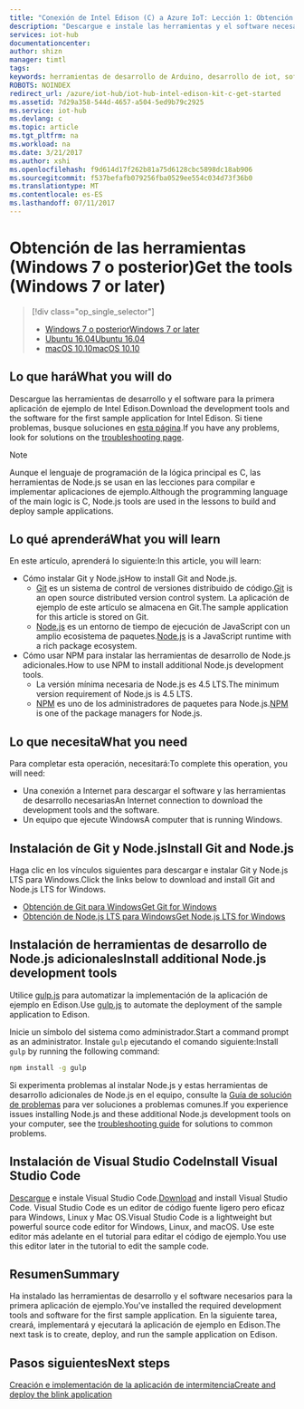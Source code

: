 ```yaml
---
title: "Conexión de Intel Edison (C) a Azure IoT: Lección 1: Obtención de las herramientas (Windows) | Microsoft Docs"
description: "Descargue e instale las herramientas y el software necesarios para la primera aplicación de ejemplo de Edison en Windows 7 y versiones posteriores."
services: iot-hub
documentationcenter: 
author: shizn
manager: timtl
tags: 
keywords: herramientas de desarrollo de Arduino, desarrollo de iot, software de iot, software de internet de las cosas, instalar git en Windows, instalar node js Windows
ROBOTS: NOINDEX
redirect_url: /azure/iot-hub/iot-hub-intel-edison-kit-c-get-started
ms.assetid: 7d29a358-544d-4657-a504-5ed9b79c2925
ms.service: iot-hub
ms.devlang: c
ms.topic: article
ms.tgt_pltfrm: na
ms.workload: na
ms.date: 3/21/2017
ms.author: xshi
ms.openlocfilehash: f9d614d17f262b81a75d6128cbc5898dc18ab906
ms.sourcegitcommit: f537befafb079256fba0529ee554c034d73f36b0
ms.translationtype: MT
ms.contentlocale: es-ES
ms.lasthandoff: 07/11/2017
---
```

# <a name="get-the-tools-windows-7-or-later"></a><span data-ttu-id="04cc5-104">Obtención de las herramientas (Windows 7 o posterior)</span><span class="sxs-lookup"><span data-stu-id="04cc5-104">Get the tools (Windows 7 or later)</span></span>
> [!div class="op_single_selector"]
> * <span data-ttu-id="04cc5-105">[Windows 7 o posterior][windows]</span><span class="sxs-lookup"><span data-stu-id="04cc5-105">[Windows 7 or later][windows]</span></span>
> * <span data-ttu-id="04cc5-106">[Ubuntu 16.04][ubuntu]</span><span class="sxs-lookup"><span data-stu-id="04cc5-106">[Ubuntu 16.04][ubuntu]</span></span>
> * <span data-ttu-id="04cc5-107">[macOS 10.10][macos]</span><span class="sxs-lookup"><span data-stu-id="04cc5-107">[macOS 10.10][macos]</span></span>

## <a name="what-you-will-do"></a><span data-ttu-id="04cc5-108">Lo que hará</span><span class="sxs-lookup"><span data-stu-id="04cc5-108">What you will do</span></span>
<span data-ttu-id="04cc5-109">Descargue las herramientas de desarrollo y el software para la primera aplicación de ejemplo de Intel Edison.</span><span class="sxs-lookup"><span data-stu-id="04cc5-109">Download the development tools and the software for the first sample application for Intel Edison.</span></span> <span data-ttu-id="04cc5-110">Si tiene problemas, busque soluciones en [esta página][troubleshooting].</span><span class="sxs-lookup"><span data-stu-id="04cc5-110">If you have any problems, look for solutions on the [troubleshooting page][troubleshooting].</span></span>

> [!NOTE]
> <span data-ttu-id="04cc5-111">Aunque el lenguaje de programación de la lógica principal es C, las herramientas de Node.js se usan en las lecciones para compilar e implementar aplicaciones de ejemplo.</span><span class="sxs-lookup"><span data-stu-id="04cc5-111">Although the programming language of the main logic is C, Node.js tools are used in the lessons to build and deploy sample applications.</span></span>

## <a name="what-you-will-learn"></a><span data-ttu-id="04cc5-112">Lo qué aprenderá</span><span class="sxs-lookup"><span data-stu-id="04cc5-112">What you will learn</span></span>
<span data-ttu-id="04cc5-113">En este artículo, aprenderá lo siguiente:</span><span class="sxs-lookup"><span data-stu-id="04cc5-113">In this article, you will learn:</span></span>

* <span data-ttu-id="04cc5-114">Cómo instalar Git y Node.js</span><span class="sxs-lookup"><span data-stu-id="04cc5-114">How to install Git and Node.js.</span></span>
  * <span data-ttu-id="04cc5-115">[Git](https://git-scm.com) es un sistema de control de versiones distribuido de código.</span><span class="sxs-lookup"><span data-stu-id="04cc5-115">[Git](https://git-scm.com) is an open source distributed version control system.</span></span> <span data-ttu-id="04cc5-116">La aplicación de ejemplo de este artículo se almacena en Git.</span><span class="sxs-lookup"><span data-stu-id="04cc5-116">The sample application for this article is stored on Git.</span></span>
  * <span data-ttu-id="04cc5-117">[Node.js](https://nodejs.org/en/) es un entorno de tiempo de ejecución de JavaScript con un amplio ecosistema de paquetes.</span><span class="sxs-lookup"><span data-stu-id="04cc5-117">[Node.js](https://nodejs.org/en/) is a JavaScript runtime with a rich package ecosystem.</span></span>
* <span data-ttu-id="04cc5-118">Cómo usar NPM para instalar las herramientas de desarrollo de Node.js adicionales.</span><span class="sxs-lookup"><span data-stu-id="04cc5-118">How to use NPM to install additional Node.js development tools.</span></span>
  * <span data-ttu-id="04cc5-119">La versión mínima necesaria de Node.js es 4.5 LTS.</span><span class="sxs-lookup"><span data-stu-id="04cc5-119">The minimum version requirement of Node.js is 4.5 LTS.</span></span>
  * <span data-ttu-id="04cc5-120">[NPM](https://www.npmjs.com) es uno de los administradores de paquetes para Node.js.</span><span class="sxs-lookup"><span data-stu-id="04cc5-120">[NPM](https://www.npmjs.com) is one of the package managers for Node.js.</span></span>

## <a name="what-you-need"></a><span data-ttu-id="04cc5-121">Lo que necesita</span><span class="sxs-lookup"><span data-stu-id="04cc5-121">What you need</span></span>

<span data-ttu-id="04cc5-122">Para completar esta operación, necesitará:</span><span class="sxs-lookup"><span data-stu-id="04cc5-122">To complete this operation, you will need:</span></span>

* <span data-ttu-id="04cc5-123">Una conexión a Internet para descargar el software y las herramientas de desarrollo necesarias</span><span class="sxs-lookup"><span data-stu-id="04cc5-123">An Internet connection to download the development tools and the software.</span></span>
* <span data-ttu-id="04cc5-124">Un equipo que ejecute Windows</span><span class="sxs-lookup"><span data-stu-id="04cc5-124">A computer that is running Windows.</span></span>

## <a name="install-git-and-nodejs"></a><span data-ttu-id="04cc5-125">Instalación de Git y Node.js</span><span class="sxs-lookup"><span data-stu-id="04cc5-125">Install Git and Node.js</span></span>

<span data-ttu-id="04cc5-126">Haga clic en los vínculos siguientes para descargar e instalar Git y Node.js LTS para Windows.</span><span class="sxs-lookup"><span data-stu-id="04cc5-126">Click the links below to download and install Git and Node.js LTS for Windows.</span></span>

* [<span data-ttu-id="04cc5-127">Obtención de Git para Windows</span><span class="sxs-lookup"><span data-stu-id="04cc5-127">Get Git for Windows</span></span>](https://git-scm.com/download/win/)
* [<span data-ttu-id="04cc5-128">Obtención de Node.js LTS para Windows</span><span class="sxs-lookup"><span data-stu-id="04cc5-128">Get Node.js LTS for Windows</span></span>](https://nodejs.org/en/)

## <a name="install-additional-nodejs-development-tools"></a><span data-ttu-id="04cc5-129">Instalación de herramientas de desarrollo de Node.js adicionales</span><span class="sxs-lookup"><span data-stu-id="04cc5-129">Install additional Node.js development tools</span></span>

<span data-ttu-id="04cc5-130">Utilice [gulp.js](http://gulpjs.com) para automatizar la implementación de la aplicación de ejemplo en Edison.</span><span class="sxs-lookup"><span data-stu-id="04cc5-130">Use [gulp.js](http://gulpjs.com) to automate the deployment of the sample application to Edison.</span></span>

<span data-ttu-id="04cc5-131">Inicie un símbolo del sistema como administrador.</span><span class="sxs-lookup"><span data-stu-id="04cc5-131">Start a command prompt as an administrator.</span></span> <span data-ttu-id="04cc5-132">Instale `gulp` ejecutando el comando siguiente:</span><span class="sxs-lookup"><span data-stu-id="04cc5-132">Install `gulp` by running the following command:</span></span>

```cmd
npm install -g gulp
```

<span data-ttu-id="04cc5-133">Si experimenta problemas al instalar Node.js y estas herramientas de desarrollo adicionales de Node.js en el equipo, consulte la [Guía de solución de problemas][troubleshooting] para ver soluciones a problemas comunes.</span><span class="sxs-lookup"><span data-stu-id="04cc5-133">If you experience issues installing Node.js and these additional Node.js development tools on your computer, see the [troubleshooting guide][troubleshooting] for solutions to common problems.</span></span>

## <a name="install-visual-studio-code"></a><span data-ttu-id="04cc5-134">Instalación de Visual Studio Code</span><span class="sxs-lookup"><span data-stu-id="04cc5-134">Install Visual Studio Code</span></span>

<span data-ttu-id="04cc5-135">[Descargue](https://code.visualstudio.com/docs/setup/windows) e instale Visual Studio Code.</span><span class="sxs-lookup"><span data-stu-id="04cc5-135">[Download](https://code.visualstudio.com/docs/setup/windows) and install Visual Studio Code.</span></span> <span data-ttu-id="04cc5-136">Visual Studio Code es un editor de código fuente ligero pero eficaz para Windows, Linux y Mac OS.</span><span class="sxs-lookup"><span data-stu-id="04cc5-136">Visual Studio Code is a lightweight but powerful source code editor for Windows, Linux, and macOS.</span></span> <span data-ttu-id="04cc5-137">Use este editor más adelante en el tutorial para editar el código de ejemplo.</span><span class="sxs-lookup"><span data-stu-id="04cc5-137">You use this editor later in the tutorial to edit the sample code.</span></span>

## <a name="summary"></a><span data-ttu-id="04cc5-138">Resumen</span><span class="sxs-lookup"><span data-stu-id="04cc5-138">Summary</span></span>

<span data-ttu-id="04cc5-139">Ha instalado las herramientas de desarrollo y el software necesarios para la primera aplicación de ejemplo.</span><span class="sxs-lookup"><span data-stu-id="04cc5-139">You've installed the required development tools and software for the first sample application.</span></span> <span data-ttu-id="04cc5-140">En la siguiente tarea, creará, implementará y ejecutará la aplicación de ejemplo en Edison.</span><span class="sxs-lookup"><span data-stu-id="04cc5-140">The next task is to create, deploy, and run the sample application on Edison.</span></span>

## <a name="next-steps"></a><span data-ttu-id="04cc5-141">Pasos siguientes</span><span class="sxs-lookup"><span data-stu-id="04cc5-141">Next steps</span></span>

<span data-ttu-id="04cc5-142">[Creación e implementación de la aplicación de intermitencia][create-and-deploy-the-blink-application]</span><span class="sxs-lookup"><span data-stu-id="04cc5-142">[Create and deploy the blink application][create-and-deploy-the-blink-application]</span></span>

<!-- Images and links -->

[troubleshooting]: iot-hub-intel-edison-kit-c-troubleshooting.md
[create-and-deploy-the-blink-application]: iot-hub-intel-edison-kit-c-lesson1-deploy-blink-app.md
[windows]: iot-hub-intel-edison-kit-c-lesson1-get-the-tools-win32.md
[ubuntu]: iot-hub-intel-edison-kit-c-lesson1-get-the-tools-ubuntu.md
[macos]: iot-hub-intel-edison-kit-c-lesson1-get-the-tools-mac.md
